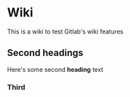 # Wiki

This is a wiki to test Gitlab's wiki features

## Second headings

Here's some second **heading** text


### Third

